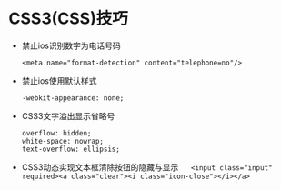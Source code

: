 # CSS3(CSS)技巧
- 禁止ios识别数字为电话号码  
  ```
  <meta name="format-detection" content="telephone=no"/>  
  ```
- 禁止ios使用默认样式  
  ```
  -webkit-appearance: none;  
  ```
- CSS3文字溢出显示省略号  
   ```
  overflow: hidden;  
  white-space: nowrap;  
  text-overflow: ellipsis; 
  ```
- CSS3动态实现文本框清除按钮的隐藏与显示
  ```
  <input class="input" required><a class="clear"><i class="icon-close"></i></a> 
  ```  
  
